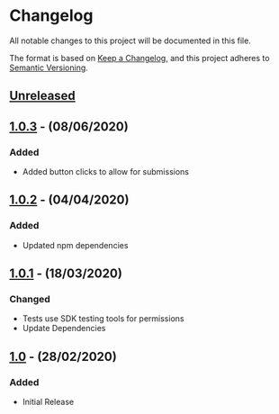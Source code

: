 # Changelog

All notable changes to this project will be documented in this file.

The format is based on [Keep a Changelog](https://keepachangelog.com/en/1.0.0/),
and this project adheres to [Semantic Versioning](https://semver.org/spec/v2.0.0.html).

## [Unreleased]

## [1.0.3] - (08/06/2020)

### Added
- Added button clicks to allow for submissions

## [1.0.2] - (04/04/2020)

### Added
- Updated npm dependencies

## [1.0.1] - (18/03/2020)

### Changed
- Tests use SDK testing tools for permissions
- Update Dependencies

## [1.0] - (28/02/2020)

### Added
- Initial Release

[Unreleased]: https://github.com/bristol-su/static-page/compare/v1.0.3...HEAD
[1.0.3]: https://github.com/bristol-su/static-page/compare/v1.0.2...v1.0.3
[1.0.2]: https://github.com/bristol-su/static-page/compare/v1.0.1...v1.0.2
[1.0.1]: https://github.com/bristol-su/static-page/compare/v1.0...v1.0.1
[1.0]: https://github.com/bristol-su/static-page/releases/tag/v1.0
